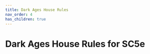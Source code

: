 ```yaml
---
title: Dark Ages House Rules
nav_order: 4
has_children: true
---
```


# Dark Ages House Rules for SC5e
